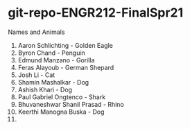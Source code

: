 # git-repo-ENGR212-FinalSpr21
Names and Animals

1. Aaron Schlichting - Golden Eagle
2. Byron Chand - Penguin
3. Edmund Manzano - Gorilla
4. Feras Alayoub - German Shepard
5. Josh Li - Cat
6. Shamin Mashalkar - Dog
7. Ashish Khari - Dog
8. Paul Gabriel Ongtenco - Shark
9. Bhuvaneshwar Shanil Prasad - Rhino
10. Keerthi Manogna Buska - Dog
11. 


